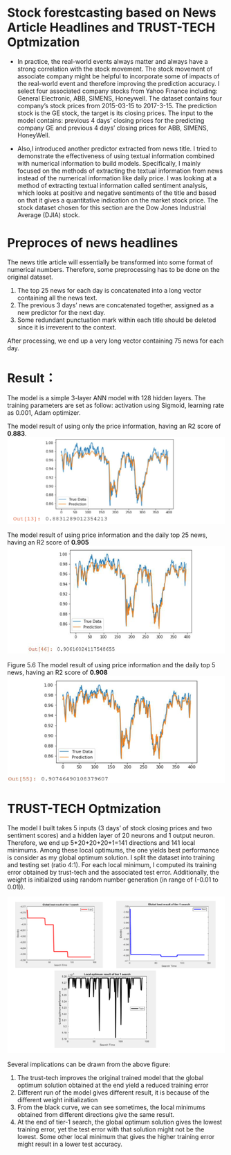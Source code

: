 # Stock forestcasting based on News Article Headlines and TRUST-TECH Optmization 

* In practice, the real-world events always matter and always have a strong correlation with the stock movement. The stock movement of associate company might be helpful to incorporate some of impacts of the real-world event and therefore improving the prediction accuracy.
I select four associated company stocks from Yahoo Finance including: General Electronic, ABB, SIMENS, Honeywell. The dataset contains four company’s stock prices from 2015-03-15 to 2017-3-15. The prediction stock is the GE stock, the target is its closing prices. The input to the model contains: previous 4 days’ closing prices for the predicting company GE and previous 4 days’ closing prices for ABB, SIMENS, HoneyWell.

* Also,I introduced another predictor extracted from news title. I tried to demonstrate the effectiveness of using textual information combined with numerical information to build models. Specifically, I mainly focused on the methods of extracting the textual information from news instead of the numerical information like daily price. I was looking at a method of extracting textual information called sentiment analysis, which looks at positive and negative sentiments of the title and based on that it gives a quantitative indication on the market stock price. The stock dataset chosen for this section are the Dow Jones Industrial Average (DJIA) stock. 

# Preproces of news headlines

The news title article will essentially be transformed into some format of numerical numbers. Therefore, some preprocessing has to be done on the original dataset.
1. The top 25 news for each day is concatenated into a long vector containing all the news
text.
2. The previous 3 days’ news are concatenated together, assigned as a new predictor for the next day.
3. Some redundant punctuation mark within each title should be deleted since it is irreverent to the context.

After processing, we end up a very long vector containing 75 news for each day.

# Result：
The model is a simple 3-layer ANN model with 128 hidden layers. The training parameters are set as follow: activation using Sigmoid, learning rate as 0.001, Adam optimizer.

The model result of using only the price information, having an R2 score of <b>0.883</b>.
![model](Img/1.png)


The model result of using price information and the daily top 25 news, having an R2 score of <b>0.905</b>
![model](Img/2.png)

Figure 5.6 The model result of using price information and the daily top 5 news, having an R2 score of <b>0.908</b>
![model](Img/3.png)


# TRUST-TECH Optmization
The model I built takes 5 inputs (3 days’ of stock closing prices and two sentiment scores) and a hidden layer of 20 neurons and 1 output neuron. Therefore, we end up 5*20+20+20+1=141 directions and 141 local minimums. Among these local optimums, the one yields best performance is consider as my global optimum solution.
I split the dataset into training and testing set (ratio 4:1). For each local minimum, I computed its training error obtained by trust-tech and the associated test error. Additionally, the weight is initialized using random number generation (in range of (-0.01 to 0.01)).

![model](Img/4.png)

Several implications can be drawn from the above figure:
1. The trust-tech improves the original trained model that the global optimum solution obtained at the end yield a reduced training error
2. Different run of the model gives different result, it is because of the different weight initialization
3. From the black curve, we can see sometimes, the local minimums obtained from different directions give the same result.
4. At the end of tier-1 search, the global optimum solution gives the lowest training error, yet the test error with that solution might not be the lowest. Some other local minimum that gives the higher training error might result in a lower test accuracy.